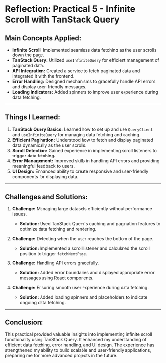 # Reflection: Practical 5 - Infinite Scroll with TanStack Query

## Main Concepts Applied:
- **Infinite Scroll:** Implemented seamless data fetching as the user scrolls down the page.
- **TanStack Query:** Utilized `useInfiniteQuery` for efficient management of paginated data.
- **API Integration:** Created a service to fetch paginated data and integrated it with the frontend.
- **Error Handling:** Designed mechanisms to gracefully handle API errors and display user-friendly messages.
- **Loading Indicators:** Added spinners to improve user experience during data fetching.

---

## Things I Learned:
1. **TanStack Query Basics:** Learned how to set up and use `QueryClient` and `useInfiniteQuery` for managing data fetching and caching.
2. **Efficient Pagination:** Understood how to fetch and display paginated data dynamically as the user scrolls.
3. **Scroll Detection:** Gained experience in implementing scroll listeners to trigger data fetching.
4. **Error Management:** Improved skills in handling API errors and providing meaningful feedback to users.
5. **UI Design:** Enhanced ability to create responsive and user-friendly components for displaying data.

---

## Challenges and Solutions:
1. **Challenge:** Managing large datasets efficiently without performance issues.
   - **Solution:** Used TanStack Query's caching and pagination features to optimize data fetching and rendering.

2. **Challenge:** Detecting when the user reaches the bottom of the page.
   - **Solution:** Implemented a scroll listener and calculated the scroll position to trigger `fetchNextPage`.

3. **Challenge:** Handling API errors gracefully.
   - **Solution:** Added error boundaries and displayed appropriate error messages using React components.

4. **Challenge:** Ensuring smooth user experience during data fetching.
   - **Solution:** Added loading spinners and placeholders to indicate ongoing data fetching.

---

## Conclusion:
This practical provided valuable insights into implementing infinite scroll functionality using TanStack Query. It enhanced my understanding of efficient data fetching, error handling, and UI design. The experience has strengthened my ability to build scalable and user-friendly applications, preparing me for more advanced projects in the future.